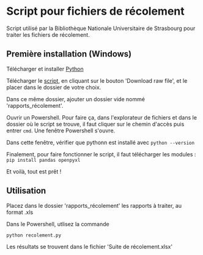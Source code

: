 # Script pour fichiers de récolement

Script utilisé par la Bibliothèque Nationale Universitaire de Strasbourg pour traiter les fichiers de récolement.

## Première installation (Windows)

Télécharger et installer [Python](https://www.python.org/downloads/)

Télécharger le [script](https://github.com/lab-bnu/recolement/blob/main/recolement.py), en cliquant sur le bouton 'Download raw file', et le placer dans le dossier de votre choix.

Dans ce même dossier, ajouter un dossier vide nommé 'rapports_récolement'.

Ouvrir un Powershell. Pour faire ça, dans l'explorateur de fichiers et dans le dossier où le script se trouve, il faut cliquer sur le chemin d'accès puis entrer `cmd`. Une fenêtre Powershell s'ouvre.

Dans cette fenêtre, vérifier que pythonn est installé avec `python --version`

Finalement, pour faire fonctionner le script, il faut télécharger les modules : `pip install pandas openpyxl`

Et voilà, tout est prêt !


## Utilisation

Placez dans le dossier 'rapports_récolement' les rapports à traiter, au format .xls

Dans le Powershell, utlisez la commande  

`python recolement.py` 

Les résultats se trouvent dans le fichier 'Suite de récolement.xlsx'
